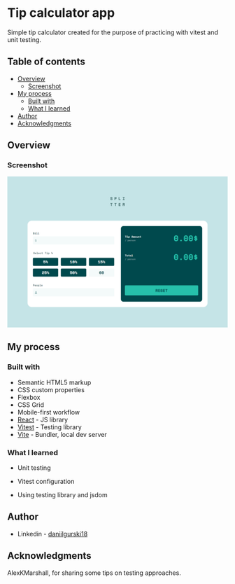 # Tip calculator app 
Simple tip calculator created for the purpose of practicing with vitest and unit testing.

## Table of contents

- [Overview](#overview)
  - [Screenshot](#screenshot)
- [My process](#my-process)
  - [Built with](#built-with)
  - [What I learned](#what-i-learned)
- [Author](#author)
- [Acknowledgments](#acknowledgments)

## Overview

### Screenshot

![](./screenshots/desktop.png)

## My process

### Built with

- Semantic HTML5 markup
- CSS custom properties
- Flexbox
- CSS Grid
- Mobile-first workflow
- [React](https://reactjs.org/) - JS library
- [Vitest](https://vitest.dev/) - Testing library
- [Vite](https://styled-components.com/) - Bundler, local dev server


### What I learned

- Unit testing 

- Vitest configuration

- Using testing library and jsdom 


## Author

- Linkedin - [daniilgurski18](https://www.frontendmentor.io/profile/DaniilGurski)


## Acknowledgments

AlexKMarshall, for sharing some tips on testing approaches.
